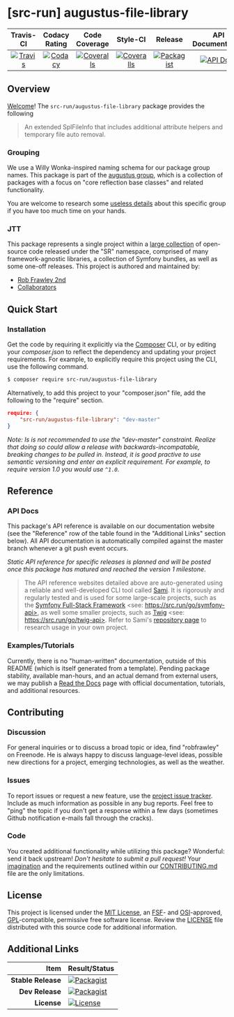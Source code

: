 
# [src-run] augustus-file-library

|       Travis-CI        |      Codacy Rating      |      Code Coverage      |        Style-CI         |         Release         |    API Documentation    |
|:----------------------:|:-----------------------:|:-----------------------:|:-----------------------:|:-----------------------:|:-----------------------:|
| [![Travis](https://src.run/augustus-file-library/travis.svg)](https://src.run/augustus-file-library/travis) | [![Codacy](https://src.run/augustus-file-library/codacy.svg)](https://src.run/augustus-file-library/codacy) | [![Coveralls](https://src.run/augustus-file-library/coveralls.svg)](https://src.run/augustus-file-library/coveralls) | [![Coveralls](https://src.run/augustus-file-library/styleci.svg)](https://src.run/augustus-file-library/styleci) | [![Packagist](https://src.run/augustus-file-library/packagist.svg)](https://src.run/augustus-file-library/packagist) | [![API Docs](https://src.run/augustus-file-library/api.svg)](https://src.run/augustus-file-library/api) | 


## Overview

[Welcome](https://src.run/go/readme_welcome)!
The `src-run/augustus-file-library` package provides the following

> An extended SplFileInfo that includes additional attribute helpers and temporary file auto removal.

### Grouping

We use a Willy Wonka-inspired naming schema for our package group names. This package is part of the
[augustus group](https://src.run/augustus-file-library/group), which is a collection of packages with a focus
on "core reflection base classes" and related functionality.

You are welcome to research some [useless details](https://src.run/augustus-file-library/group_explanation)
about this specific group if you have too much time on your hands.

### JTT

This package represents a single project within a [large collection](https://src.run/go/explore) of open-source code
released under the "SR" namespace, comprised of many framework-agnostic libraries, a collection of Symfony bundles, as
well as some one-off releases. This project is authored and maintained by:

- [Rob Frawley 2nd](https://src.run/rmf)
- [Collaborators](https://src.run/augustus-file-library/github_collaborators)


## Quick Start

### Installation

Get the code by requiring it explicitly via the [Composer](https://getcomposer.com) CLI, or by editing your
*composer.json* to reflect the dependency and updating your project requirements. For example, to explicitly require
this project using the CLI, use the following command.

```bash
$ composer require src-run/augustus-file-library
```

Alternatively, to add this project to your "composer.json" file, add the following to the "require" section.

```json
require: {
	"src-run/augustus-file-library": "dev-master"
}
```

*Note: Is is not recommended to use the "dev-master" constraint. Realize that doing so could allow a release with
backwards-incompatable, breaking changes to be pulled in. Instead, it is good practive to use semantic versioning and
enter an explicit requirement. For example, to require version 1.0 you would use `^1.0`.*


## Reference

### API Docs

This package's API reference is available on our documentation website (see the "Reference" row of the table found in
the "Additional Links" section below). All API documentation is automatically compiled against the master branch
whenever a git push event occurs.

*Static API reference for specific releases is planned and will be posted once this package has matured and reached
the version 1 milestone*.

> The API reference websites detailed above are auto-generated using a reliable and well-developed CLI tool called
> [Sami](https://src.run/go/sami). It is rigorously and regularly tested and is used for some large-scale projects, such
> as the [Symfony Full-Stack Framework](https://src.run/go/symfony) <see: https://src.run/go/symfony-api>, as well some
> smaller projects, such as [Twig](https://src.run/go/sami-twig) <see: https://src.run/go/twig-api>. Refer to Sami's
> [repository page](https://src.run/go/sami) to research usage in your own project.

### Examples/Tutorials

Currently, there is no "human-written" documentation, outside of this README (which is itself generated from a
template). Pending package stability, available man-hours, and an actual demand from external users, we may publish
a [Read the Docs](https://src.run/go/rtd) page with official documentation, tutorials, and additional resources.


## Contributing

### Discussion

For general inquiries or to discuss a broad topic or idea, find "robfrawley" on Freenode. He is always happy to 
discuss language-level ideas, possible new directions for a project, emerging technologies, as well as the weather.

### Issues

To report issues or request a new feature, use the [project issue tracker](https://src.run/augustus-file-library/github_issues).
Include as much information as possible in any bug reports. Feel free to "ping" the topic if you don't get a response
within a few days (sometimes Github notification e-mails fall through the cracks).

### Code

You created additional functionality while utilizing this package? Wonderful: send it back upstream! *Don't hesitate to
submit a pull request!* Your [imagination](https://src.run/go/readme_imagination) and the requirements outlined within
our [CONTRIBUTING.md](https://src.run/augustus-file-library/contributing) file are the only limitations.


## License

This project is licensed under the [MIT License](https://src.run/go/mit), an [FSF](https://src.run/go/fsf)- and 
[OSI](https://src.run/go/osi)-approved, [GPL](https://src.run/go/gpl)-compatible, permissive free software license.
Review the [LICENSE](https://src.run/augustus-file-library/license) file distributed with this source code for additional
information.


## Additional Links

| Item               | Result/Status                                                                                                      |
|-------------------:|:-------------------------------------------------------------------------------------------------------------------|
| __Stable Release__ | [![Packagist](https://src.run/augustus-file-library/packagist.svg)](https://src.run/augustus-file-library/packagist)     |
| __Dev Release__    | [![Packagist](https://src.run/augustus-file-library/packagist_pre.svg)](https://src.run/augustus-file-library/packagist) |
| __License__        | [![License](https://src.run/augustus-file-library/license.svg)](https://src.run/augustus-file-library/license)           |

